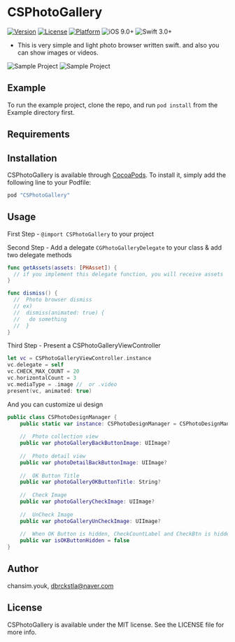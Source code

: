 # CSPhotoGallery

[![Version](https://img.shields.io/cocoapods/v/CSPhotoGallery.svg?style=flat)](http://cocoapods.org/pods/CSPhotoGallery)
[![License](https://img.shields.io/cocoapods/l/CSPhotoGallery.svg?style=flat)](http://cocoapods.org/pods/CSPhotoGallery)
[![Platform](https://img.shields.io/cocoapods/p/CSPhotoGallery.svg?style=flat)](http://cocoapods.org/pods/CSPhotoGallery)
![iOS 9.0+](https://img.shields.io/badge/iOS-9.0%2B-blue.svg)
![Swift 3.0+](https://img.shields.io/badge/Swift-3.0%2B-orange.svg)

- This is very simple and light photo browser written swift. and also you can show images or videos.

![Sample Project](Example/csphotogallery.gif)
![Sample Project](Example/csphotogallery2.gif)

## Example

To run the example project, clone the repo, and run `pod install` from the Example directory first.

## Requirements

## Installation

CSPhotoGallery is available through [CocoaPods](http://cocoapods.org). To install
it, simply add the following line to your Podfile:

```ruby
pod "CSPhotoGallery"
```

## Usage

First Step  - `@import CSPhotoGallery` to your project 

Second Step - Add a delegate `CGPhotoGalleryDelegate` to your class & add two delegate methods 
```Swift
func getAssets(assets: [PHAsset]) {
  // if you implement this delegate function, you will receive assets
}

func dismiss() {
  //  Photo browser dismiss
  // ex)
  //  dismiss(animated: true) {
  //   do something
  //  }
}
```
Third Step - Present a CSPhotoGalleryViewController

```Swift
let vc = CSPhotoGalleryViewController.instance
vc.delegate = self
vc.CHECK_MAX_COUNT = 20
vc.horizontalCount = 3
vc.mediaType = .image //  or .video
present(vc, animated: true)
```
And you can customize ui design
```Swift
public class CSPhotoDesignManager {
    public static var instance: CSPhotoDesignManager = CSPhotoDesignManager()
    
    //  Photo collection view
    public var photoGalleryBackButtonImage: UIImage?
    
    //  Photo detail view
    public var photoDetailBackButtonImage: UIImage?
    
    //  OK Button Title
    public var photoGalleryOKButtonTitle: String?
    
    //  Check Image
    public var photoGalleryCheckImage: UIImage?
    
    //  UnCheck Image
    public var photoGalleryUnCheckImage: UIImage?
    
    //  When OK Button is hidden, CheckCountLabel and CheckBtn is hidden  
    public var isOKButtonHidden = false
}
```

## Author

chansim.youk, dbrckstla@naver.com

## License

CSPhotoGallery is available under the MIT license. See the LICENSE file for more info.
